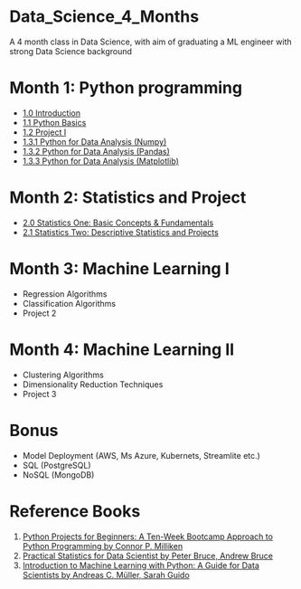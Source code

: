 # Data_Science_4_Months
A 4 month class in Data Science, with aim of graduating a ML engineer with strong Data Science background

# Month 1: Python programming 
- [1.0 Introduction](https://github.com/Ekeopara-Praise/Data_Science_4_Months/tree/master/Month_1_Python_Programming/1.0%20Introduction)
- [1.1 Python Basics](https://github.com/Ekeopara-Praise/Data_Science_4_Months/tree/master/Month_1_Python_Programming/1.1%20Python%20Basics)
- [1.2 Project I ](https://github.com/Ekeopara-Praise/Data_Science_4_Months/tree/master/Month_1_Python_Programming/1.2%20Project%20I)
- [1.3.1 Python for Data Analysis (Numpy)](https://github.com/Ekeopara-Praise/Data_Science_4_Months/tree/master/Month_1_Python_Programming/1.3%20Python%20for%20Data%20Analysis)
- [1.3.2 Python for Data Analysis (Pandas)](https://github.com/Ekeopara-Praise/Data_Science_4_Months/blob/master/Month_1_Python_Programming/1.3%20Python%20for%20Data%20Analysis/Data_Analysis_Pandas.ipynb)
- [1.3.3 Python for Data Analysis (Matplotlib)](https://github.com/Ekeopara-Praise/Data_Science_4_Months/blob/master/Month_1_Python_Programming/1.3%20Python%20for%20Data%20Analysis/Data_Analysis_Matplotlib.ipynb)

# Month 2: Statistics and Project
- [2.0 Statistics One: Basic Concepts & Fundamentals](https://github.com/Ekeopara-Praise/Data_Science_4_Months/blob/master/Month_2_Statistics_and_Projects/STAT101_Basic_Concepts.ipynb)
- [2.1 Statistics Two: Descriptive Statistics and Projects](https://github.com/Ekeopara-Praise/Data_Science_4_Months/blob/master/Month_2_Statistics_and_Projects/STAT102_Descriptive_Statistics.ipynb)

# Month 3: Machine Learning I
- Regression Algorithms 
- Classification Algorithms
- Project 2

# Month 4: Machine Learning II
- Clustering Algorithms 
- Dimensionality Reduction Techniques
- Project 3

# Bonus 
- Model Deployment (AWS, Ms Azure, Kubernets, Streamlite etc.)
- SQL (PostgreSQL)
- NoSQL (MongoDB) 

# Reference Books
1. [Python Projects for Beginners: A Ten-Week Bootcamp Approach to Python Programming by Connor P. Milliken](https://b-ok.africa/book/5397996/6aa85e)
2. [Practical Statistics for Data Scientist by Peter Bruce, Andrew Bruce](https://b-ok.africa/book/2956293/a93aca)
3. [Introduction to Machine Learning with Python: A Guide for Data Scientists by Andreas C. Müller, Sarah Guido](https://b-ok.africa/book/2600143/062a5c)
